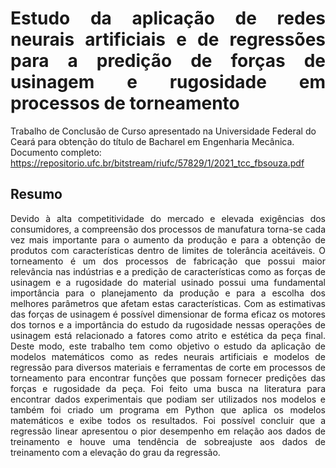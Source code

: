 # <div align="justify">Estudo da aplicação de redes neurais artificiais e de regressões para a predição de forças de usinagem e rugosidade em processos de torneamento
</div>

Trabalho de Conclusão de Curso apresentado na Universidade Federal do Ceará para obtenção do título de Bacharel em Engenharia Mecânica.
Documento completo: https://repositorio.ufc.br/bitstream/riufc/57829/1/2021_tcc_fbsouza.pdf <br>


## Resumo
<div align="justify">
Devido à alta competitividade do mercado e elevada exigências dos consumidores, a
compreensão dos processos de manufatura torna-se cada vez mais importante para o aumento
da produção e para a obtenção de produtos com características dentro de limites de tolerância
aceitáveis. O torneamento é um dos processos de fabricação que possui maior relevância nas
indústrias e a predição de características como as forças de usinagem e a rugosidade do material
usinado possui uma fundamental importância para o planejamento da produção e para a escolha
dos melhores parâmetros que afetam estas características. Com as estimativas das forças de
usinagem é possível dimensionar de forma eficaz os motores dos tornos e a importância do
estudo da rugosidade nessas operações de usinagem está relacionado a fatores como atrito e
estética da peça final. Deste modo, este trabalho tem como objetivo o estudo da aplicação de
modelos matemáticos como as redes neurais artificiais e modelos de regressão para diversos
materiais e ferramentas de corte em processos de torneamento para encontrar funções que
possam fornecer predições das forças e rugosidade da peça. Foi feito uma busca na literatura
para encontrar dados experimentais que podiam ser utilizados nos modelos e também foi criado
um programa em Python que aplica os modelos matemáticos e exibe todos os resultados. Foi
possível concluir que a regressão linear apresentou o pior desempenho em relação aos dados de
treinamento e houve uma tendência de sobreajuste aos dados de treinamento com a elevação do
grau da regressão.
</div>

